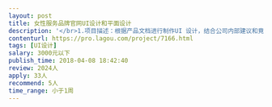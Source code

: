 ```yaml
---                
layout: post       
title: 女性服务品牌官网UI设计和平面设计           
description: '</br>1.项目描述：根据产品文档进行制作UI 设计，结合公司内部建议和竟品网站，进行设计理念的体现</br>2.项目概况：因为是品牌资讯官网，所以较为简单，页面不多，但要求精致，要匹配产品文档进行PC、移动、小程序的UI设计</br>3.设计要求：设计过美妆网站、女性品牌网站的设计师优先，因为后期其他网站设计合作较多，力求活好价美的同志。</br>'     
contenturl: https://pro.lagou.com/project/7166.html      
tags: [UI设计]            
salary: 3000元以下          
publish_time: 2018-04-08 18:42:40         
review: 2024人                   
apply: 33人                   
recommend: 5人                   
time_range: 小于1周              
---                 
```

